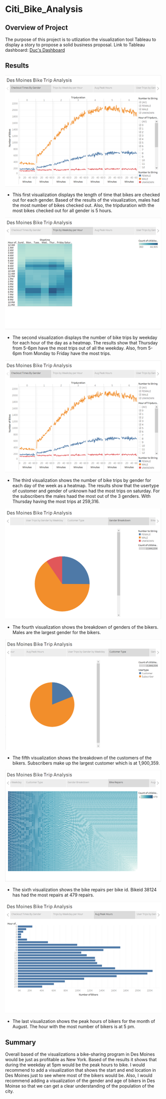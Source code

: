 # Citi_Bike_Analysis
## Overview of Project
The purpose of this project is to utlization the visualization tool Tableau to display a story to propose a solid business proposal.
Link to Tableau dashboard: [Duc's Dashboard](https://public.tableau.com/profile/duc8516#!/vizhome/Module14Challenge_16039518053740/DesMoinesBikeTripAnalysis)
## Results

![viz1](https://github.com/ducluu27/Citi_Bike_Analysis/blob/main/Images/Checkout%20Times%20by%20Gender.png)

 - This first visualization displays the length of time that bikes are checked out for each gender. Based of the results of the visualization, males had the most number of bikes checked out. Also, the tripduration with the most bikes checked out for all gender is 5 hours.
 
 ![viz1](https://github.com/ducluu27/Citi_Bike_Analysis/blob/main/Images/Trip%20by%20Weekday%20for%20Each%20Hour%20Heatmap.png)
 
 - The second visualization displays the number of bike trips by weekday for each hour of the day as a heatmap. The results show that Thursday from 5-6pm have the most  trips out of all the weekday. Also, from 5-6pm from Monday to Friday have the most trips.
 
 ![viz1](https://github.com/ducluu27/Citi_Bike_Analysis/blob/main/Images/Checkout%20Times%20by%20Gender.png)
 
  - The third visualization shows the number of bike trips by gender for each day of the week as a heatmap. The results show that the usertype of customer and gender of unknown had the most trips on saturday. For the subscribers the males haad the most out of the 3 genders. With Thursday having the most trips at 259,316. 
  
 ![viz1](https://github.com/ducluu27/Citi_Bike_Analysis/blob/main/Images/Customer%20by%20Gender.png)
   - The fourth visualization shows the breakdown of genders of the bikers. Males are the largest gender for the bikers.
   
  ![viz1](https://github.com/ducluu27/Citi_Bike_Analysis/blob/main/Images/Customer%20Type.png)
   - The fifth visualization shows the breakdown of the customers of the bikers. Subscribers make up the largest customer which is at 1,900,359.
   
  ![viz1](https://github.com/ducluu27/Citi_Bike_Analysis/blob/main/Images/Bike%20Repairs.png)
    
  - The sixth visualization shows the bike repairs per bike id. Bikeid 38124 has had the most repairs at 479 repairs.
    
 ![viz1](https://github.com/ducluu27/Citi_Bike_Analysis/blob/main/Images/Aug%20Peak%20Hours.png)
     
- The last visualization shows the peak hours of bikers for the month of August. The hour with the most number of bikers is at 5 pm.

## Summary

Overall based of the visualizations a bike-sharing program in Des Moines would be just as profitable as New York. Based of the results it shows that during the weekday at 5pm would be the peak hours to bike. I would recommend to add a visualization that shows the start and end location in Des Moines just to see where most of the bikers would be. Also, I would recommend adding a visualization of the gender and age of bikers in Des Moinse so that we can get a clear understanding of the population of the city. 
     
